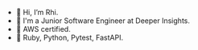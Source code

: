 - 👋 Hi, I’m Rhi.
- 🌱 I'm a Junior Software Engineer at Deeper Insights.
- 🧐 AWS certified.
- 🧐 Ruby, Python, Pytest, FastAPI.
<!---
ChalkyT/ChalkyT is a ✨ special ✨ repository because its `README.md` (this file) appears on your GitHub profile.
You can click the Preview link to take a look at your changes.
--->
